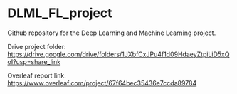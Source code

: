 # DLML_FL_project
Github repository for the Deep Learning and Machine Learning project. 

Drive project folder: https://drive.google.com/drive/folders/1JXbfCxJPu4f1d09HdaeyZtpiLiD5xQoI?usp=share_link

Overleaf report link: https://www.overleaf.com/project/67f64bec35436e7ccda89784
